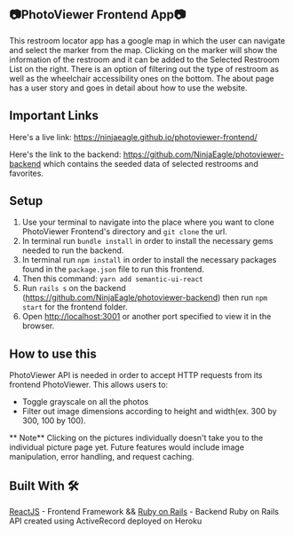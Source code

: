 ## :camera:PhotoViewer Frontend App:camera:

This restroom locator app has a google map in which the user can navigate and select the marker from the map. Clicking on the marker will show the information of the restroom and it can be added to the Selected Restroom List on the right. There is an option of filtering out the type of restroom as well as the wheelchair accessibility ones on the bottom. The about page has a user story and goes in detail about how to use the website.

## Important Links
Here's a live link: https://ninjaeagle.github.io/photoviewer-frontend/

Here's the link to the backend: https://github.com/NinjaEagle/photoviewer-backend which contains the seeded data of selected restrooms and favorites.

## Setup

1. Use your terminal to navigate into the place where you want to clone PhotoViewer Frontend's directory and `git clone` the url.
2. In terminal run `bundle install` in order to install the necessary gems needed to run the backend.
3. In terminal run `npm install` in order to install the necessary packages found in the `package.json` file to run this frontend.
4. Then this command: `yarn add semantic-ui-react`
5. Run `rails s` on the backend (https://github.com/NinjaEagle/photoviewer-backend) then run `npm start` for the frontend folder.
6. Open [http://localhost:3001](http://localhost:3001) or another port specified to view it in the browser.

## How to use this

PhotoViewer API is needed in order to accept HTTP requests from its frontend PhotoViewer. This allows users to:
* Toggle grayscale on all the photos
* Filter out image dimensions according to height and width(ex. 300 by 300, 100 by 100).

** Note** Clicking on the pictures individually doesn't take you to the individual picture page yet. Future features would include image manipulation, error handling, and request caching.

## Built With 🛠️

[ReactJS](https://github.com/facebook/react) - Frontend Framework
&&
[Ruby on Rails](https://github.com/rails/rails) - Backend Ruby on Rails API created using ActiveRecord deployed on Heroku
